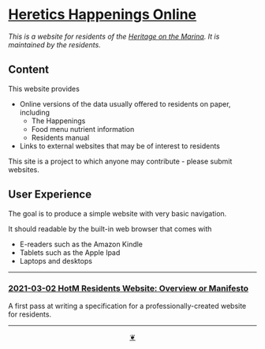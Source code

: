 # <a href="" >Heretics Happenings Online</a>
_This is a website for residents of the [Heritage on the Marina]( https://https://heritageonthemarina.org/ ). It is maintained by the residents._

## Content

This website provides

* Online versions of the data usually offered to residents on paper, including
	* The Happenings
	* Food menu nutrient information
	* Residents manual
* Links to external websites that may be of interest to residents

This site is a project to which anyone may contribute - please submit websites.

## User Experience

The goal is to produce a simple website with very basic navigation.

It should readable by the built-in web browser that comes with

* E-readers such as the Amazon Kindle
* Tablets such as the Apple Ipad
* Laptops and desktops

***

### [2021-03-02 HotM Residents Website: Overview or Manifesto]( #developers/2021-03-02-overview-manifesto.md )

A first pass at writing a specification for a professionally-created website for residents.

***

<center title="Hello! Click me to go up to the top" ><a class=aDingbat href=javascript:window.main.scrollTo(0,0);> ❦ </a></center>


